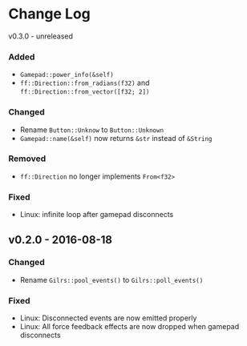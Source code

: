 Change Log
==========

v0.3.0 - unreleased

### Added

- `Gamepad::power_info(&self)`
- `ff::Direction::from_radians(f32)` and `ff::Direction::from_vector([f32; 2])`

### Changed

- Rename `Button::Unknow` to `Button::Unknown`
- `Gamepad::name(&self)` now returns `&str` instead of `&String`

### Removed

- `ff::Direction` no longer implements `From<f32>`

### Fixed

- Linux: infinite loop after gamepad disconnects

v0.2.0 - 2016-08-18
------

### Changed

- Rename `Gilrs::pool_events()` to `Gilrs::poll_events()`

### Fixed

- Linux: Disconnected events are now emitted properly
- Linux: All force feedback effects are now dropped when gamepad disconnects
